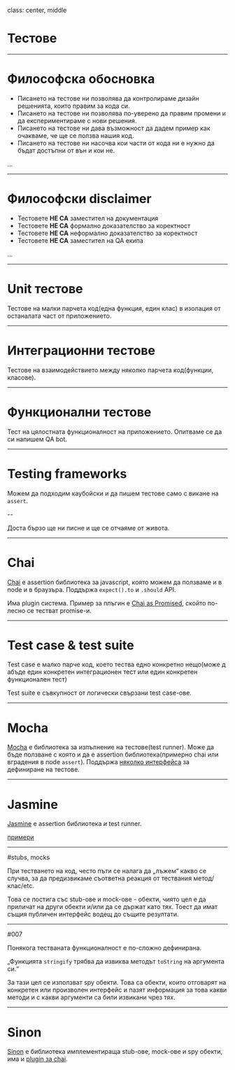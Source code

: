 class: center, middle
# Тестове

---
# Философска обосновка

* Писането на тестове ни позволява да контролираме дизайн решенията, които правим за кода си.
* Писането на тестове ни позволява по-уверено да правим промени и да експериментираме с нови решения.
* Писането на тестове ни дава възможност да дадем пример как очакваме, че ще се ползва нашия код.
* Писането на тестове ни насочва кои части от кода ни е нужно да бъдат достъпни от вън и кои не.

…

---
# Философски disclaimer

* Тестовете **НЕ СА** заместител на документация
* Тестовете **НЕ СА** формално доказателство за коректност
* Тестовете **НЕ СА** неформално доказателство за коректност
* Тестовете **НЕ СА** заместител на QA екипа

…

---
# Unit тестове

Тестове на малки парчета код(една функция, един клас) в изолация от останалата част от приложението.

---
# Интеграционни тестове

Тестове на взаимодействието между няколко парчета код(функции, класове).

---
# Функционални тестове

Тест на цялостната функционалност на приложението. Опитваме се да си напишем QA bot.

---
# Testing frameworks

Можем да подходим каубойски и да пишем тестове само с викане на `assert`.

--

Доста бързо ще ни писне и ще се отчаяме от живота.

---
# Chai

[Chai](http://chaijs.com/) е assertion библиотека за javascript, която можем да ползваме и в node и в браузъра. Поддържа `expect().to` и `.should` API.

Има plugin система. Пример за плъгин е [Chai as Promised](http://chaijs.com/plugins/chai-as-promised), скойто по-лесно се тестват promise-и.

---
# Test case & test suite

Test case е малко парче код, което тества едно конкретно нещо(може д абъде един конкретен интеграционен тест или един конкретен функционален тест)

Test suite е съвкупност от логически свързани test case-ове.

---
# Mocha

[Mocha](http://mochajs.org/#getting-started) е библиотека за изпълнение на тестове(test runner). Може да бъде ползване с която и да е assertion библиотека(примерно chai или вградения в node `assert`). Поддържа [няколко интерфейса](http://mochajs.org/#interfaces) за дефиниране на тестове.

---

# Jasmine

[Jasmine](http://jasmine.github.io/) е assertion библиотека *и* test runner.

[примери](https://github.com/mhevery/jasmine-node/tree/master/spec)

---
#stubs, mocks

При тестването на код, често пъти се налага да „лъжем“ какво се случва, за да предизвикаме съответна реакция от тествания метод/клас/etc.

Това се постига със stub-ове и mock-ове - обекти, чиято цел е да приличат на други обекти и/или да се държат като тях. Тоест да имат същия публичен интерфейс водещ до същите резултати.

---
#007

Понякога тестваната функционалност е по-сложно дефинирана.

„Функцията `stringify` трябва да извиква методът `toString` на аргумента си.“

За тази цел се използват spy обекти. Това са обекти, които отговарят на конкретен или произволен интерфейс и пазят информация за това какви методи и с какви аргументи са били извикани чрез тях.

---
# Sinon

[Sinon](http://sinonjs.org/) е библиотека имплементираща stub-ове, mock-ове и spy обекти, има и [plugin за chai](http://chaijs.com/plugins/sinon-chai).
